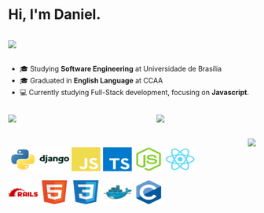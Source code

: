 # Hi, I'm Daniel.

<br>
<a href="https://www.linkedin.com/in/daniel-barcelos" target="_blank"><img src="https://img.shields.io/badge/-Daniel Barcelos-%230077B5?style=for-the-badge&logo=linkedin&logoColor=white" target="_blank"></a>

##

- 🎓 Studying **Software Engineering** at Universidade de Brasília
- 🎓 Graduated in **English Language** at CCAA
- 💻 Currently studying Full-Stack development, focusing on __Javascript__.

<br>

<a href="https://github.com/daniel-bm">
  <img align="right" width="40%" src="https://github-readme-streak-stats.herokuapp.com/?user=daniel-bm&theme=panda" />
  <img width="40%" src="https://github-readme-stats.vercel.app/api?username=daniel-bm&show_icons=true&theme=panda" />
</a>

##


<img height='180em' align="right" src="https://github-readme-stats.vercel.app/api/top-langs/?username=daniel-bm&hide=jupyter%20notebook,html&layout=compact&theme=panda" />
 
<div style="display: inline_block"><br>
  <img align="center" alt="Python" height="50" width="60" src="https://raw.githubusercontent.com/devicons/devicon/master/icons/python/python-original.svg">
  <img align="center" alt="Django" height="50" width="60" src="https://raw.githubusercontent.com/devicons/devicon/master/icons/django/django-plain-wordmark.svg">
  <img align="center" alt="Js" height="50" width="60" src="https://raw.githubusercontent.com/devicons/devicon/master/icons/javascript/javascript-plain.svg">
  <img align="center" alt="Ts" height="50" width="60" src="https://raw.githubusercontent.com/devicons/devicon/master/icons/typescript/typescript-plain.svg">
  <img align="center" alt="Node" height="50" width="60" src="https://raw.githubusercontent.com/devicons/devicon/master/icons/nodejs/nodejs-original.svg">
  <img align="center" alt="React" height="50" width="60" src="https://raw.githubusercontent.com/devicons/devicon/master/icons/react/react-original.svg">
  <br><br>
  <img align="center" alt="Rails" height="50" width="60" src="https://raw.githubusercontent.com/devicons/devicon/master/icons/rails/rails-plain-wordmark.svg">
  <img align="center" alt="HTML" height="50" width="60" src="https://raw.githubusercontent.com/devicons/devicon/master/icons/html5/html5-original.svg">
  <img align="center" alt="CSS" height="50" width="60" src="https://raw.githubusercontent.com/devicons/devicon/master/icons/css3/css3-original.svg">
  <img align="center" alt="Docker" height="50" width="60" src="https://raw.githubusercontent.com/devicons/devicon/master/icons/docker/docker-original.svg">
  <img align="center" alt="C" height="50" width="60" src="https://raw.githubusercontent.com/devicons/devicon/master/icons/c/c-original.svg">
  <br><br>
</div>
